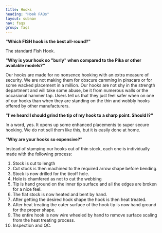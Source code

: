 ```yaml
---
title: Hooks
heading: "Hook FAQs"
layout: subnav
nav: faqs
group: faqs
---
```



**"Which FISH hook is the best all-round?"**

The standard Fish Hook.


**"Why is your hook so "burly" when compared to the Pika or other available models?"**

Our hooks are made for no nonsence hooking with an extra measure of security. We are not making them for obscure camming in pinscars or for some wacked placement in a million. Our hooks are not shy in the strength department and will take some abuse, be it from numerous walls or the occasional hammer tap. Users tell us that they just feel safer when on one of our hooks than when they are standing on the thin and wobbly hooks offered by other manufacturers.


**"I've heard I should grind the tip of my hook to a sharp point. Should I?"**

In a word, yes. It opens up some enhanced placements to super secure hooking. We do not sell them like this, but it is easily done at home.


**"Why are your hooks so expensive?"**

Instead of stamping our hooks out of thin stock, each one is individually made with the following process:

1. Stock is cut to length
2. Cut stock is then machined to the required arrow shape before bending.
3. Stock is now drilled for the tieoff hole.
4. Hole is chamfered as not to cut the webbing
5. Tip is hand ground on the inner tip surface and all the edges are broken for a nice feel.
6. The flat stock is now heated and bent by hand.
7. After getting the desired hook shape the hook is then heat treated.
8. After heat treating the outer surface of the hook tip is now hand ground for the proper shape.
9. The entire hook is now wire wheeled by hand to remove surface scaling from the heat treating process.
10. Inspection and QC.
